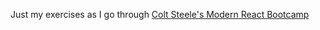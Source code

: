 Just my exercises as I go through [Colt Steele's Modern React Bootcamp](https://www.udemy.com/modern-react-bootcamp)
